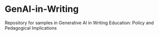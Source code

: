 # GenAI-in-Writing
Repository for samples in Generative AI in Writing Education: Policy and Pedagogical Implications
